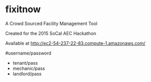 # fixitnow

A Crowd Sourced Facility Management Tool

Created for the 2015 SoCal AEC Hackathon

Available at http://ec2-54-237-22-83.compute-1.amazonaws.com/

#username/password
- tenant/pass
- mechanic/pass
- landlord/pass

